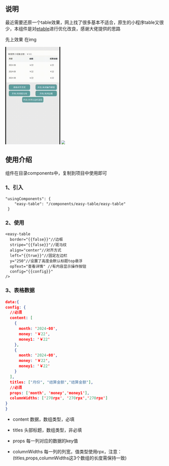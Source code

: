 

## 说明

最近需要还原一个table效果，网上找了很多基本不适合，原生的小程序table又很少，本组件是对[etable](https://github.com/middleHallo/etable_demo)进行优化改良，感谢大佬提供的思路

先上效果 在img

<img src="/img/img.gif" alt="img" style="zoom:30%;" />

<img src="E:\wolfman\programData\小程序\mini-easy-table\img\jt.png" style="zoom:73%;" />

## 使用介绍

组件在目录components中，复制到项目中使用即可

### 1、引入

```
"usingComponents": {
    "easy-table": "/components/easy-table/easy-table"
 }
```

### 2、使用

```
<easy-table 
  border="{{false}}"//边框
  stripe="{{false}}"//斑马纹
  align="center"//对齐方式
  left="{{true}}"//固定左边栏
  y="250"//设置了高度会默认标题top悬浮
  opText="查看详情" //有内容显示操作按钮
  config="{{config}}"
/>
```

### 3、表格数据

```json
data:{
config: {
  //必须
  content: [
    {
      month: '2024-08',
      money: '￥22',
      money1: '￥22'
    },
    {
      month: '2024-08',
      money: '￥22',
      money1: '￥22'
    }
  ],
  titles: ["月份", "结算金额","结算金额"],
  //必须
  props: ['month', 'money','money1'],
  columnWidths: ['270rpx', '270rpx','270rpx']
}
}
```

- content 数据，数组类型，必填
- titles 头部标题，数组类型，非必填
- props 每一列对应的数据的key值

- columnWidths  每一列的列宽，值类型使用rpx，注意：(titles,props,columnWidths这3个数组的长度需保持一致)

  